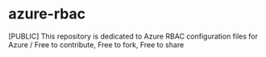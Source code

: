 # azure-rbac
[PUBLIC] This repository is dedicated to Azure RBAC configuration files for Azure / Free to contribute, Free to fork, Free to share
